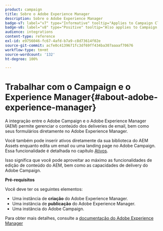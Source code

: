 ```yaml
---
product: campaign
title: Sobre o Adobe Experience Manager
description: Sobre o Adobe Experience Manager
badge-v7: label="v7" type="Informative" tooltip="Applies to Campaign Classic v7"
badge-v8: label="v8" type="Positive" tooltip="Also applies to Campaign v8"
audience: integrations
content-type: reference
exl-id: e9756046-fc67-4afd-b7a9-c8d73614f02e
source-git-commit: acfe0c4139671fc3df69ff434ba307aaaaf70676
workflow-type: tm+mt
source-wordcount: '132'
ht-degree: 100%

---
```


# Trabalhar com o Campaign e o Experience Manager{#about-adobe-experience-manager}



A integração entre o Adobe Campaign e o Adobe Experience Manager (AEM) permite gerenciar o conteúdo dos deliveries de email, bem como seus formulários diretamente no Adobe Experience Manager.

Você também pode inserir ativos diretamente da sua biblioteca do AEM Assets enquanto edita um email ou uma landing page no Adobe Campaign. Essa funcionalidade é detalhada no capítulo [Ativos](../../integrations/using/sharing-assets-with-adobe-experience-cloud.md).

Isso significa que você pode aproveitar ao máximo as funcionalidades de edição de conteúdo do AEM, bem como as capacidades de delivery do Adobe Campaign.

**Pré-requisitos**

Você deve ter os seguintes elementos:

* Uma instância de **criação** do Adobe Experience Manager.
* Uma instância de **publicação** do Adobe Experience Manager.
* Uma instância do Adobe Campaign.

Para obter mais detalhes, consulte a [documentação do Adobe Experience Manager](https://experienceleague.adobe.com/docs/experience-manager-65/classic-ui/campaign/classic-personalization-ac-campaign.html?lang=pt-BR)
